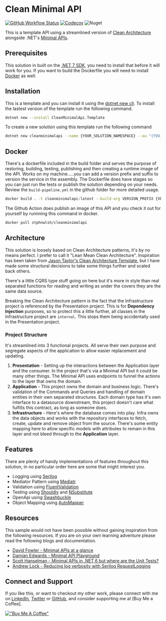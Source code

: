 # Clean Minimal API

[![GitHub Workflow Status](https://img.shields.io/github/actions/workflow/status/stphnwlsh/cleanminimalapi/build-pipeline.yml?label=Build%20Pipeline%20&logo=github&style=for-the-badge)](https://github.com/stphnwlsh/CleanMinimalApi/actions/workflows/build-pipeline.yml)
[![Codecov](https://img.shields.io/codecov/c/github/stphnwlsh/CleanMinimalApi?label=Code%20Coverage&logo=codecov&logoColor=white&style=for-the-badge)](https://codecov.io/gh/stphnwlsh/CleanMinimalApi)
![Nuget](https://img.shields.io/nuget/v/CleanMinimalApi.Template?label=nuget%20template&logo=nuget&logoColor=white&style=for-the-badge)

This is a template API using a streamlined version of [Clean Architecture](https://blog.cleancoder.com/uncle-bob/2012/08/13/the-clean-architecture.html) alongside .NET's [Minimal APIs](https://docs.microsoft.com/en-us/aspnet/core/fundamentals/minimal-apis?view=aspnetcore-7.0).

## Prerequisites

This solution in built on the [.NET 7 SDK](https://dotnet.microsoft.com/download/dotnet/7.0), you need to install that before it will work for you.  If you want to build the Dockerfile you will need to install [Docker](https://www.docker.com/products/docker-desktop) as well.

## Installation

This is a template and you can install it using the [dotnet new cli](https://docs.microsoft.com/en-us/dotnet/core/tools/dotnet-new).  To install the lastest version of the template run the following command.

``` bash
dotnet new --install CleanMinimalApi.Template
```

To create a new solution using this template run the following command

```bash
dotnet new cleanminimalapi --name {YOUR_SOLUTION_NAMESPACE} --au "{YOU_AUTHORS_NAME}"
```

## Docker

There's a dockerfile included in the build folder and serves the purpose of restoring, building, testing, publishing and then creating a runtime image of the API.  Works on my machine.....you can add a version prefix and suffix to version the service in the assembly.  The Dockerfile does have stages so you can just run the tests or publish the solution depending on your needs.  Review the `build-pipeline.yml` in the github folder for more detailed usage.

``` bash
docker build . -t cleanminimalapi:latest --build-arg VERSION_PREFIX {VERSION_NUMBER} -- build-arg VERSION_SUFFIX {PRERELEASE_NAME}
```

The Github Action does publish an image of this API and you check it out for yourself by runnning this command in docker.

``` bash
docker pull stphnwlsh/cleanminimalapi
```

## Architecture

This solution is loosely based on Clean Architecture patterns, it's by no means perfect.  I prefer to call it "Lean Mean Clean Architecture".  Inspiration has been taken from [Jason Taylor's Clean Architecture Template](https://github.com/jasontaylordev/CleanArchitecture), but I have made some structural decisions to take some things further and scaled back others.

There's a little CQRS type stuff going on here but it's more in style than real separated functions for reading and writing as under the covers they are the same data source.

Breaking the Clean Architecture pattern is the fact that the Infrastructure project is referenced by the Presentation project.  This is for **Dependency Injection** purposes, so to protect this a little further, all classes in the Infrastructure project are `internal`.  This stops them being accidentally used in the Presentation project.

### Project Structure

It's streamlined into 3 functional projects.  All serve their own purpose and segregate aspects of the application to allow easier replacement and updating.

1. **Presentation** - Setting up the interactions between the Application layer and the consumer.  In the project that's via a Minimal API but it could be many other things.  The Minimal API uses endpoints to funnel the actions to the layer that owns the domain.
1. **Application** - This project owns the domain and business logic.  There's validation of the Commands and Queries and handling of domain entities in their own separated structures.  Each domain type has it's own interface to a datasource downstream, this project doesn't care what fulfills this contract, as long as someone does.
1. **Infrastructure** - Here's where the database comes into play.  Infra owns the data objects and works with the repository interfaces to fetch, create, update and remove object from the source.  There's some entity mapping here to allow specific models with attributes to remain in this layer and not bleed through to the **Application** layer.

## Features

There are plenty of handy implementations of features throughout this solution, in no particular order here are some that might interest you.

- Logging using [Serilog](https://github.com/serilog/serilog)
- Mediator Pattern using [Mediatr](https://github.com/jbogard/MediatR)
- Validation using [FluentValidation](https://github.com/FluentValidation/FluentValidation)
- Testing using [Shouldly](https://github.com/shouldly/shouldly) and [NSubstitute](https://github.com/nsubstitute/NSubstitute)
- OpenApi using [Swashbuckle](https://github.com/domaindrivendev/Swashbuckle.AspNetCore)
- Object Mapping using [AutoMapper](https://github.com/AutoMapper/AutoMapper)

## Resources

This sample would not have been possible without gaining inspiration from the following resources.  If you are on your own learning adventure please read the following blogs and documentation.

- [David Fowler - Minimal APIs at a glance](https://gist.github.com/davidfowl/ff1addd02d239d2d26f4648a06158727)
- [Damian Edwards - Minimal API Playground](https://github.com/DamianEdwards/MinimalApiPlayground)
- [Scott Hanselman - Minimal APIs in .NET 6 but where are the Unit Tests?](https://www.hanselman.com/blog/minimal-apis-in-net-6-but-where-are-the-unit-tests)
- [Andrew Lock - Reducing log verbosity with Serilog RequestLogging](https://andrewlock.net/using-serilog-aspnetcore-in-asp-net-core-3-reducing-log-verbosity/)

## Connect and Support

If you like this, or want to checkout my other work, please connect with me on [LinkedIn](https://www.linkedin.com/in/stphnwlsh), [Twitter](https://twitter.com/stphnwlsh) or [GitHub](https://github.com/stphnwlsh), and consider supporting me at [Buy Me a Coffee].

[!["Buy Me A Coffee"](https://www.buymeacoffee.com/assets/img/guidelines/download-assets-sm-1.svg)](https://www.buymeacoffee.com/stphnwlsh)
